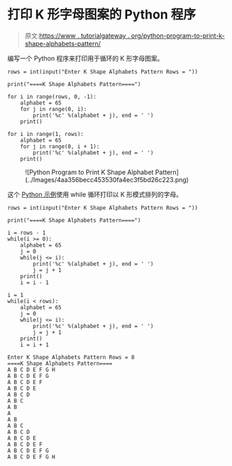 # 打印 K 形字母图案的 Python 程序

> 原文:[https://www . tutorialgateway . org/python-program-to-print-k-shape-alphabets-pattern/](https://www.tutorialgateway.org/python-program-to-print-k-shape-alphabets-pattern/)

编写一个 Python 程序来打印用于循环的 K 形字母图案。

```
rows = int(input("Enter K Shape Alphabets Pattern Rows = "))

print("====K Shape Alphabets Pattern====")

for i in range(rows, 0, -1):
    alphabet = 65
    for j in range(0, i):
        print('%c' %(alphabet + j), end = ' ')
    print()

for i in range(1, rows):
    alphabet = 65
    for j in range(0, i + 1):
        print('%c' %(alphabet + j), end = ' ')
    print()
```

<figure class="wp-block-image size-large">![Python Program to Print K Shape Alphabet Pattern](../Images/4aa356becc453530fa4ec3f5bd26c223.png)</figure>

这个 [Python 示例](https://www.tutorialgateway.org/python-programming-examples/)使用 while 循环打印以 K 形模式排列的字母。

```
rows = int(input("Enter K Shape Alphabets Pattern Rows = "))

print("====K Shape Alphabets Pattern====")

i = rows - 1
while(i >= 0):
    alphabet = 65
    j = 0
    while(j <= i):
        print('%c' %(alphabet + j), end = ' ')
        j = j + 1
    print()
    i = i - 1

i = 1
while(i < rows):
    alphabet = 65
    j = 0
    while(j <= i):
        print('%c' %(alphabet + j), end = ' ')
        j = j + 1
    print()
    i = i + 1
```

```
Enter K Shape Alphabets Pattern Rows = 8
====K Shape Alphabets Pattern====
A B C D E F G H 
A B C D E F G 
A B C D E F 
A B C D E 
A B C D 
A B C 
A B 
A 
A B 
A B C 
A B C D 
A B C D E 
A B C D E F 
A B C D E F G 
A B C D E F G H 
```